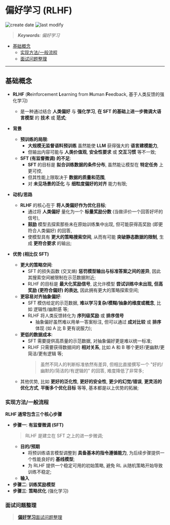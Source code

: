 偏好学习 (RLHF)
===
<!--START_SECTION:badge-->
![create date](https://img.shields.io/static/v1?label=create%20date&message=2025-09-18&label_color=gray&color=lightsteelblue&style=flat-square)
![last modify](https://img.shields.io/static/v1?label=last%20modify&message=2025-09-19%2017%3A06%3A45&label_color=gray&color=thistle&style=flat-square)
<!--END_SECTION:badge-->
<!--info
date: 2025-09-18 16:14:23
toc_title: 偏好学习 (RLHF)
top: false
draft: false
hidden: true
section_number: false
level: 0
tags: [llm_sft]
-->

<!--START_SECTION:keywords-->
> ***Keywords**: 偏好学习*
<!--END_SECTION:keywords-->

<!--START_SECTION:paper_title-->
<!--END_SECTION:paper_title-->

<!--START_SECTION:toc-->
- [基础概念](#基础概念)
    - [实现方法/一般流程](#实现方法一般流程)
    - [面试问题整理](#面试问题整理)
<!--END_SECTION:toc-->

---

## 基础概念

- **RLHF** (**R**einforcement **L**earning from **H**uman **F**eedback, 基于人类反馈的强化学习)
    - 是一种通过结合 **人类偏好** 与 **强化学习**, **在 SFT 的基础上进一步微调大语言模型** 的 **技术** 或 **范式**;
    <!-- - 是一种通过结合 **人类偏好** 与 **强化学习** 来 **微调大语言模型** 的 **技术** 或 **范式**; -->
- **背景**
    - **预训练的局限**:
        - **大规模无监督语料预训练** 虽然能使 **LLM** 获得强大的 **语言建模能力**,
        - 但输出内容可能与 **人类价值观**, **安全性要求** 或 **交互习惯** 等不一致;
    - **SFT (有监督微调) 的不足**:
        - **SFT** 的目标是 **拟合训练数据的条件分布**, 虽然能让模型在 **特定任务** 上更可控,
        - 但其性能上限取决于 **数据的质量和范围**,
        - 对 **未见场景的泛化** 与 **细粒度偏好的对齐** 能力有限;
        <!-- - 其 **策略空间** 被限制在训练数据附近, **损失函数** (交叉熵损失) 会惩罚模型输出与 **标准答案** 之间的差异;  -->
- **动机/思路**
    <!--
    - **RLHF** 的核心在于 **将人类偏好作为优化目标**, 这使模型具有 **更大的策略搜索空间**,
        - 从而 **有可能** 生成 **更符合要求** 的输出, 最终突破 **静态数据的限制** 或 **原始数据的分布**;
    - 具体来说, RLHF 通过训练一个 **奖励模型** 来作为 **人类代理**,
        - 将 **人类偏好** 量化为一个 **标量分数**, 当做评价一个回答好坏的信号;
        - 这鼓励模型去探索那些未在原始训练集中, 但可能获得高得分 (即更符合人类偏好) 的回答;
    -->
    - **RLHF** 的核心在于 **将人类偏好作为优化目标**;
        - 通过将 **人类偏好** 量化为一个 **标量奖励分数** (当做评价一个回答好坏的信号),
        - **鼓励** 模型去探索那些未在原始训练集中出现, 但可能获得高奖励 (即更符合人类偏好) 的回答,
        - 使模型具有 **更大的策略搜索空间**, 从而有可能 **突破静态数据的限制**, 生成 **更符合要求** 的输出;
- **优势 (相比仅 SFT)**
    - **更大的策略空间**:
        - SFT 的损失函数 (交叉熵) **惩罚模型输出与标准答案之间的差异**, 因此其搜索空间被限制在示范数据附近;
        - RLHF 的目标是 **最大化奖励信号**, 这允许模型 **尝试训练中未出现, 但高奖励 (更符合偏好) 的表达**, 因此拥有更大的策略探索空间;
        <!-- - RLHF 的目标是 **最大化奖励信号**, 这允许模型 **尝试训练中未出现, 但能获得高奖励的表达**, 从而拥有更大的策略探索空间; -->
        <!-- - RLHF 的目标是 **最大化奖励信号**, 这鼓励模型探索任何能获得高奖励的回复, 即使与标准答案不同, 从而拥有更大的策略探索空间; -->
    - **更容易对齐抽象偏好**:
        - SFT 模仿给定的示范数据, **难以学习复杂/模糊/抽象的维度或概念**, 比如 逻辑性/幽默感 等;
        - RLHF 将人类反馈转化为 **序列级奖励** 或 **排序信号**
            - 抽象偏好虽然难以用单一答案标注, 但可以通过 **成对比较** 或 **排序** 体现 (如 A 比 B 更有说服力);
    - **更低的数据成本**:
        - SFT 需要提供高质量的示范数据, 对抽象偏好更是难以统一标准;
        - RLHF 只需要获得数据间的 **相对关系**, 比如 A 和 B 哪个更好/更幽默/更简洁/更有逻辑 等;
            > 虽然不同人的判断标准依然有差异, 但相比直接撰写一个 "好的/幽默的/简洁的/有逻辑的" 的回答, 难度降低了非常多;
    - 其他优势, 比如 **更好的泛化性**, **更好的安全性**, **更少的幻觉/错误**, **更灵活的优化方式**, **平衡多个优化目标** 等等, 基本都是以上优势的拓展;

    <!--
    - 能够突破原始数据的分布, 生成比微调数据中所有样本都更优质的输出;
    - SFT 主要学习模仿人类提供的示范数据, 目标是拟合训练数据的分布; 而 RLHF 通过强化学习框架, 能够学习并优化一个更复杂、更抽象的目标 (即奖励模型所代表的人类偏好), 旨在生成更符合人类价值观和喜好的内容;
    - 对齐目标更高级; SFT 主要学习模仿人类提供的示范数据, 目标是拟合训练数据的分布; 而 RLHF 通过强化学习框架, 能够学习并优化一个更复杂、更抽象的目标 (即奖励模型所代表的人类偏好), 旨在生成更符合人类价值观和喜好的内容;
    - 处理主观和复杂偏好; 对于**没有唯一正确答案或充满主观偏好的任务** (如 创意写作, 风格模仿, 安全性), SFT 难以覆盖所有可能; RLHF 则可以通过奖励模型量化这些主观偏好, 并引导模型朝着综合评分更高的方向优化;
    - 突破示范数据天花板; SFT 的性能**严重依赖于示范数据的质量和数量**, 其上限被训练数据集所限制; RLHF 则可以通过策略梯度等方法探索和生成比示范数据更优质的回答, 从而有可能突破 SFT 的性能瓶颈;
    - 数据利用效率更高; SFT 需要大量高质量的输入-输出配对数据; 而 RLHF 所需的偏好数据 (比较性排序数据) **更容易大规模获取**且成本更低, 因为标注者只需判断哪个回答更好, 而无需亲自撰写最佳回答;
    - 更好的泛化性和安全性; RLHF 通过奖励模型可以对 "胡说八道", 有害或有偏见的内容给予低分惩罚, 从而在整个输出空间内 **约束模型行为**, 使其在未见过的输入上也能表现出更高的安全性和可靠性;
    -->

### 实现方法/一般流程

**RLHF 通常包含三个核心步骤**
- **步骤一**: **有监督微调 (SFT)**
    > RLHF 是建立在 SFT 之上的进一步微调;
    - **目的/预期**
        - 将预训练语言模型调整到 **具备基本的指令遵循能力**, 为后续步骤提供一个性能良好的 **基线模型**;
        - 为 RLHF 提供一个稳定可用的初始策略, 避免 RL 从随机策略开始导致训练不稳定;
    - **输入**
- **步骤二**: **训练奖励模型**
- **步骤三**: **策略优化** (强化学习)



<!--START_SECTION:keyword-->
<!--keyword_info
name: 'QA'
extra_url: true
-->
### 面试问题整理
> [**偏好学习**面试问题整理](./偏好学习_QA.md)
<!--END_SECTION:keyword-->